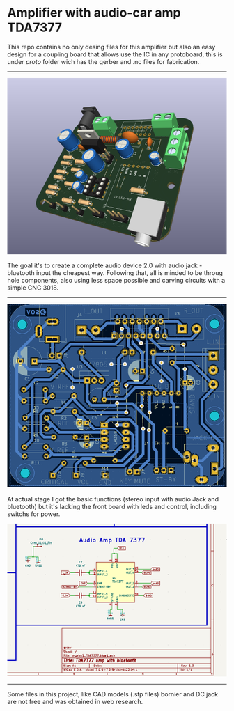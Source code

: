  # Amplifier with audio-car amp TDA7377

This repo contains no only desing files for this amplifier but also an easy design for a coupling board that allows use the IC in any protoboard, this is under _proto_ folder wich has the gerber and .nc files for fabrication.

---
![3D view](images_md/3d_board.png)

The goal it's to create a complete audio device 2.0 with audio jack - bluetooth input the cheapest way.
Following that, all is minded to be throug hole components, also using less space possible and carving circuits with a simple CNC 3018.

---
![pcb stage](images_md/pcb_board.png)

At actual stage I got the basic functions (stereo input with audio Jack and bluetooth) but it's lacking the front board with leds and control, including switchs for power.

![circuit diagram](images_md/design_board.png)


---

Some files in this project, like CAD models (.stp files) bornier and DC jack are not free and was obtained in web research.